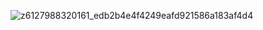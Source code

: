 ![z6127988320161_edb2b4e4f4249eafd921586a183af4d4](https://github.com/user-attachments/assets/107ca322-4c4a-4c77-8963-537389a6ed6a)
